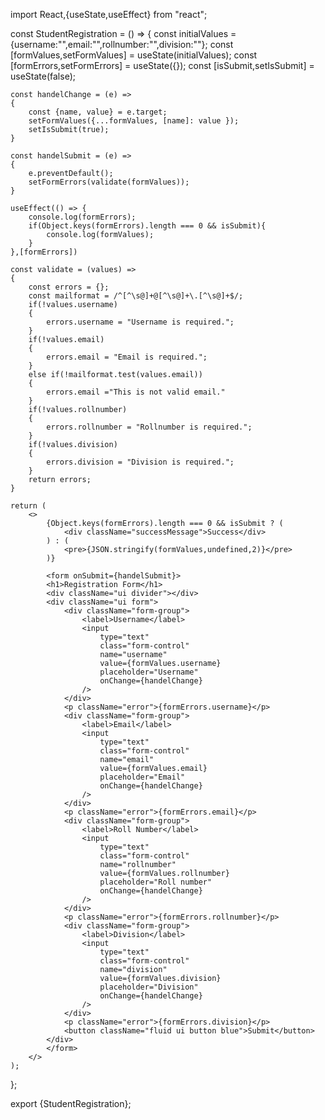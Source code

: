 import React,{useState,useEffect} from "react";

const StudentRegistration = () => {
    const initialValues = {username:"",email:"",rollnumber:"",division:""}; 
    const [formValues,setFormValues] = useState(initialValues);
    const [formErrors,setFormErrors] = useState({});
    const [isSubmit,setIsSubmit] = useState(false);

    const handelChange = (e) =>
    {
        const {name, value} = e.target;
        setFormValues({...formValues, [name]: value });
        setIsSubmit(true);
    }

    const handelSubmit = (e) =>
    {
        e.preventDefault();
        setFormErrors(validate(formValues));
    }

    useEffect(() => {
        console.log(formErrors);
        if(Object.keys(formErrors).length === 0 && isSubmit){
            console.log(formValues);
        }
    },[formErrors])

    const validate = (values) => 
    {
        const errors = {};
        const mailformat = /^[^\s@]+@[^\s@]+\.[^\s@]+$/;
        if(!values.username)
        {
            errors.username = "Username is required.";
        }
        if(!values.email)
        {
            errors.email = "Email is required.";
        }
        else if(!mailformat.test(values.email))
        {
            errors.email ="This is not valid email."
        }
        if(!values.rollnumber)
        {
            errors.rollnumber = "Rollnumber is required.";
        }
        if(!values.division)
        {
            errors.division = "Division is required.";
        }
        return errors;
    }

    return ( 
        <>
            {Object.keys(formErrors).length === 0 && isSubmit ? (
                <div className="successMessage">Success</div>
            ) : (
                <pre>{JSON.stringify(formValues,undefined,2)}</pre>
            )}
            
            <form onSubmit={handelSubmit}>
            <h1>Registration Form</h1>
            <div className="ui divider"></div>
            <div className="ui form">
                <div className="form-group">
                    <label>Username</label>
                    <input
                        type="text"
                        class="form-control"
                        name="username"
                        value={formValues.username}
                        placeholder="Username"
                        onChange={handelChange}
                    />
                </div>
                <p className="error">{formErrors.username}</p>
                <div className="form-group">
                    <label>Email</label>
                    <input
                        type="text"
                        class="form-control"
                        name="email"
                        value={formValues.email}
                        placeholder="Email"
                        onChange={handelChange}
                    />
                </div>
                <p className="error">{formErrors.email}</p>
                <div className="form-group">
                    <label>Roll Number</label>
                    <input
                        type="text"
                        class="form-control"
                        name="rollnumber"
                        value={formValues.rollnumber}
                        placeholder="Roll number"
                        onChange={handelChange}
                    />
                </div>
                <p className="error">{formErrors.rollnumber}</p>
                <div className="form-group">
                    <label>Division</label>
                    <input
                        type="text"
                        class="form-control"
                        name="division"
                        value={formValues.division}
                        placeholder="Division"
                        onChange={handelChange}
                    />
                </div>
                <p className="error">{formErrors.division}</p>
                <button className="fluid ui button blue">Submit</button>
            </div>
            </form>
        </>
    );
};

export {StudentRegistration};
